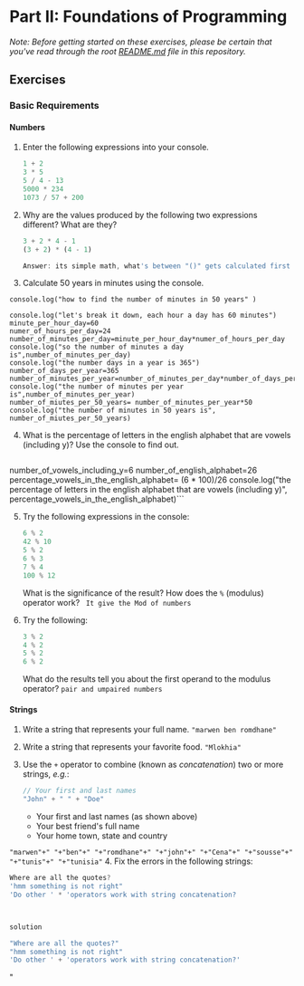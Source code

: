 # Part II: Foundations of Programming

*Note: Before getting started on these exercises, please be certain that you've read through the root [README.md](../README.md) file in this repository.*

## Exercises

### Basic Requirements

#### Numbers

1. Enter the following expressions into your console.

   ```js
   1 + 2
   3 * 5
   5 / 4 - 13
   5000 * 234
   1073 / 57 + 200
   ```

2. Why are the values produced by the following two expressions different? What
   are they?

   ```js
   3 + 2 * 4 - 1
   (3 + 2) * (4 - 1)

   Answer: its simple math, what's between "()" gets calculated first
   ```

3. Calculate 50 years in minutes using the console.
```
console.log("how to find the number of minutes in 50 years" )

console.log("let's break it down, each hour a day has 60 minutes")
minute_per_hour_day=60
numer_of_hours_per_day=24
number_of_minutes_per_day=minute_per_hour_day*numer_of_hours_per_day
console.log("so the number of minutes a day is",number_of_minutes_per_day)
console.log("the number days in a year is 365")
number_of_days_per_year=365
number_of_minutes_per_year=number_of_minutes_per_day*number_of_days_per_year
console.log("the number of minutes per year is",number_of_minutes_per_year)
number_of_miutes_per_50_years= number_of_minutes_per_year*50
console.log("the number of minutes in 50 years is", number_of_miutes_per_50_years)
```

4. What is the percentage of letters in the english alphabet that are vowels (including y)? Use the
   console to find out.
   ```
number_of_vowels_including_y=6
number_of_english_alphabet=26
percentage_vowels_in_the_english_alphabet= (6 * 100)/26
console.log("the percentage of letters in the english alphabet that are vowels (including y)", percentage_vowels_in_the_english_alphabet)```

5. Try the following expressions in the console:

   ```js
   6 % 2
   42 % 10
   5 % 2
   6 % 3
   7 % 4
   100 % 12
   ```

   What is the significance of the result? How does the `%` (modulus) operator
   work?
``` It give the Mod of numbers```
6. Try the following:

   ```js
   3 % 2
   4 % 2
   5 % 2
   6 % 2
   ```

   What do the results tell you about the first operand to the modulus operator?
   ```pair and umpaired numbers```

#### Strings

1. Write a string that represents your full name.
```"marwen ben romdhane"```
2. Write a string that represents your favorite food.
```"Mlokhia"```
3. Use the `+` operator to combine (known as *concatenation*) two or more
   strings, *e.g.*:

   ```js
   // Your first and last names
   "John" + " " + "Doe"
   ```

   + Your first and last names (as shown above)
   + Your best friend's full name
   + Your home town, state and country

```"marwen"+" "+"ben"+" "+"romdhane"+" "+"john"+" "+"Cena"+" "+"sousse"+" "+"tunis"+" "+"tunisia"```
4. Fix the errors in the following strings:

   ```js
   Where are all the quotes?
   'hmm something is not right"
   'Do other ' * 'operators work with string concatenation?



   solution

   "Where are all the quotes?"
   "hmm something is not right"
   'Do other ' + 'operators work with string concatenation?'
   ```
"